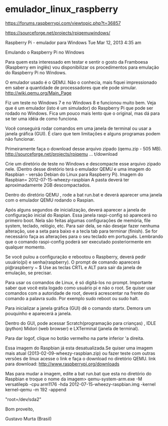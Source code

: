 # emulador_linux_raspberry


https://forums.raspberrypi.com/viewtopic.php?t=36857


https://sourceforge.net/projects/rpiqemuwindows/

Raspberry Pi - emulador para Windows
Tue Mar 12, 2013 4:35 am

Emulando o Raspberry Pi no Windows

Para quem esta interessado em testar e sentir o gosto da Framboesa (Raspberry em inglês)
vou disponibilizar os procedimentos para emulação do Raspberry Pi no Windows.

O emulador usado é o QEMU. Não o conhecia, mais fiquei impressionado em saber a quantidade de processadores que ele pode simular.
http://wiki.qemu.org/Main_Page

Fiz um teste no Windows 7 e no Windows 8 e funcionou muito bem.
Veja que é um emulador (isto é um simulador) do Raspberry Pi que pode ser rodado no Windows.
Fica um pouco mais lento que o original, mas dá para se ter uma idéia de como funciona.

Você conseguirá rodar comandos em uma janela de terminal ou usar a janela gráfica (GUI). É claro que tem limitações e alguns programas podem não funcionar.

Primeiramente faça o download desse arquivo zipado (qemu.zip - 505 MB).
http://sourceforge.net/projects/rpiqemu ... t/download

Crie um diretório de teste no Windows e descompacte esse arquivo zipado nele.
(Dentro desse diretório terá o emulador QEMU e uma imagem do Raspbian - versão Debian do Linux para Raspberry Pi).
Imagem do Raspbian= 2012-07-15-wheezy-raspbian
A pasta deverá ter aproximadamente 2GB descompactados.

Dentro do diretório QEMU , rode a bat run.bat e deverá aparecer uma janela com o emulador QEMU rodando o Raspian.

Após alguns segundos de inicialização, deverá aparecer a janela de configuração inicial do Raspian.
Essa janela raspi-config só aparecerá no primeiro boot. Nela são feitas algumas configurações de memória, file system, teclado, relógio, etc. Para sair dela, se não desejar fazer nenhuma alteração, use a seta para baixo e a tecla tab para terminar (finish). Se for necessário faça as alterações para o seu teclado em português. Lembrando que o comando raspi-config poderá ser executado posteriormente em qualquer momento.

Se você pulou a configuração e rebootou o Raspberry, deverá pedir usuário(pi) e senha(raspberry).
O prompt de comando aparecerá pi@raspberry ~ $
Use as teclas CRTL e ALT para sair da janela de emulação, se precisar.

Para usar os comandos de Linux, é só digitá-los no prompt. Importante saber que você esta logado como usuário pi e não o root. Se quiser usar comandos com a autoridade de root, deverá acrescentar na frente do comando a palavra sudo. Por exemplo sudo reboot ou sudo halt.

Para inicializar a janela gráfica (GUI) dê o comando startx. Demora um pouquinho e aparecerá a janela.

Dentro do GUI, pode acessar Scratch(programação para crianças) , IDLE (python) Midori (web browser) e LXTerminal (janela de terminal).

Para dar logof, clique no botão vermelho na parte inferior 'a direita.

Essa imagem do Raspbian já esta desatualizada.Se quiser uma imagem mais atual (2013-02-09-wheezy-raspbian.zip) ou fazer teste com outras versões de linux acesse o link e faça o download no diretório QEMU.
link para download: http://www.raspberrypi.org/downloads

Mas para mudar a imagem, edite a bat run.bat que esta no diretório do Raspbian e troque o nome da imagem>
qemu-system-arm.exe -M versatilepb -cpu arm1176 -hda 2012-07-15-wheezy-raspbian.img -kernel kernel-qemu -m 192 -append

"root=/dev/sda2"

Bom proveito,

Gustavo Murta (Brasil)

